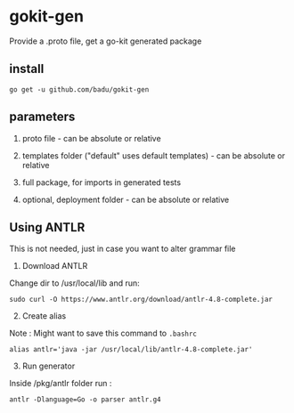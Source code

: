 # gokit-gen

Provide a .proto file, get a go-kit generated package

## install

`go get -u github.com/badu/gokit-gen`

## parameters

1. proto file - can be absolute or relative

2. templates folder ("default" uses default templates) - can be absolute or relative

3. full package, for imports in generated tests

4. optional, deployment folder - can be absolute or relative

## Using ANTLR 

This is not needed, just in case you want to alter grammar file

1. Download ANTLR 

Change dir to /usr/local/lib and run:

`sudo curl -O https://www.antlr.org/download/antlr-4.8-complete.jar`

2. Create alias 

Note : Might want to save this command to `.bashrc` 

`alias antlr='java -jar /usr/local/lib/antlr-4.8-complete.jar'`

3. Run generator

Inside /pkg/antlr folder run :

`antlr -Dlanguage=Go -o parser antlr.g4`
 